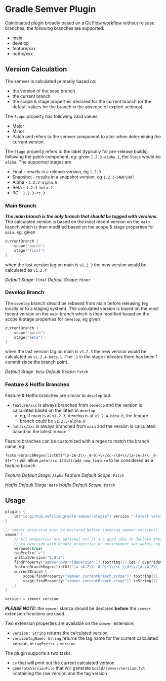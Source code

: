 # Gradle Semver Plugin

Opinionated plugin broadly based on a [Git Flow workflow](https://nvie.com/posts/a-successful-git-branching-model/) without release branches, the following branches are supported:

* main
* develop
* feature/xxx
* hotfix/xxx

## Version Calculation

The semver is calculated primarily based on:
* the version of the base branch
* the current branch
* the scope & stage properties declared for the current branch (or the default values for the branch in the absence of explicit settings)

The `Scope` property has following valid values: 
* Major
* Minor
* Patch
and refers to the semver component to alter when determining the current version. 

The `Stage` property refers to the label (typically for pre-release builds) following the patch component, eg: given `1.2.3-alpha.1`, the `Stage` would be `alpha`. The supported stages are:
* Final - results in a release version, eg `1.2.3`
* Snapshot - results in a snapshot version, eg `1.2.3-SNAPSHOT`
* Alpha - `1.2.3-alpha.6`
* Beta - `1.2.3-beta.2`
* RC - `1.2.3-rc.3`
 
### Main Branch
                                                                             
_**The main branch is the only branch that should be tagged with versions.**_ The calculated version is based on the most recent version on the `main` branch which is then modified based on the scope & stage properties for `main`.
eg. given 

```kotlin
currentBranch {
    scope("patch")
    stage("final")
}
```

when the last version tag on main is `v1.2.3` the new version would be calculated as `v1.2.4` 

*Default Stage*: `Final`
*Default Scope*: `Minor`

### Develop Branch

The `develop` branch should be rebased from main before releasing (eg locally or to a staging system). 
The calculated version is based on the most recent version on the `main` branch which is then modified based on the scope & stage properties for `develop`, eg given

```kotlin
currentBranch {
    scope("patch")
    stage("beta")
}
```

when the last version tag on main is `v1.2.3` the new version would be calculated as `v1.2.4-beta.1`. The `.1` in the stage indicates there has been 1 commit since the branch point. 

*Default Stage*: `Beta`
*Default Scope*: `Patch`

### Feature & Hotfix Branches

Feature & Hotfix branches are similar to `develop` but:
* `feature/xxx` is always branched from `develop` and the version is calculated based on the latest in `develop` 
  * eg, if main is at `v1.2.3`, develop is at `v1.2.4-beta.0`, the feature branch could be `v1.2.5-alpha.0`
* `hotfix/xxx` is always branched from `main` and the version is calculated based on the latest in `main`
            
Feature branches can be customized with a regex to match the branch name, eg:

`featureBranchRegex(listOf("[a-zA-Z\\-_0-9]+\\/sc-\\d+\\/[a-zA-Z\\-_0-9]+"))` will allow `peter/sc-123123/add_new_feature` to be considered as a feature branch.

*Feature Default Stage*: `Alpha`
*Feature Default Scope*: `Patch`

*Hotfix Default Stage*: `Beta`
*Hotfix Default Scope*: `Patch`

## Usage

```kotlin
plugins {
    id("io.github.nefilim.gradle.semver-plugin") version "<latest version>"
}

// semver extension must be declared before invoking semver.version()  
semver {
    // all properties are optional but it's a good idea to declare those that you would want  
    // to override with Gradle properties or environment variables, eg "overrideVersion" below
    verbose(true)
    tagPrefix("v")
    initialVersion("0.0.3")
    findProperty("semver.overrideVersion")?.toString()?.let { overrideVersion(it) }
    featureBranchRegex(listOf("[a-zA-Z\\-_0-9]+\\/sc-\\d+\\/[a-zA-Z\\-_0-9]+"))
    currentBranch {
        scope(findProperty("semver.currentBranch.scope")?.toString())
        stage(findProperty("semver.currentBranch.stage")?.toString())
    }
}

version = semver.version
```

_**PLEASE NOTE:**_ the `semver` stanza should be declared **before** the `semver` extension functions are used.

Two extension properties are available on the `semver` extension:

* `version: String` returns the calculated version
* `versionTagName: String` returns the tag name for the current calculated version, ie `tagPrefix` + `version`   

The plugin supports a two tasks: 
* `cv` that will print out the current calculated version
* `generateVersionFile` that will generate `build/semver/version.txt` containing the raw version and the tag version
